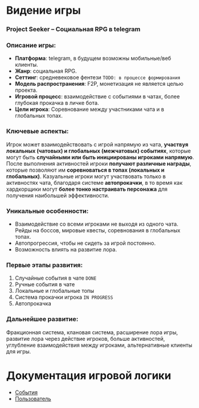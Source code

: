 # Видение игры

### Project Seeker – Социальная RPG в telegram

### Описание игры:
- **Платформа**: telegram, в будущем возможны мобильные/веб клиенты.
- **Жанр**: социальная RPG.
- **Сеттинг**: средневековое фентези `TODO: в процессе формирования`
- **Модель распространения**: F2P, монетизация не является целью проекта.
- **Игровой процесс**: взаимодействие с событиями в чатах, более глубокая прокачка в личке бота.
- **Цели игрока**: Соревнование между участниками чата и в глобальных топах.

### Ключевые аспекты:
Игрок может взаимодействовать с игрой напрямую из чата, **участвуя локальных (чатовых) и глобальных (межчатовых) событиях**,
которые могут быть **случайными или быть инициированы игроками напрямую**.
После выполнения активностей игроки **получают различные награды**, которые позволяют им **соревноваться
в топах (локальных и глобальных)**.
Казуальные игроки могут участвовать только в активностях чата, благодаря системе **автопрокачки**,
в то время как хардкорщики могут **более тонко настраивать персонажа** для получения наибольшей эффективности.

### Уникальные особенности:
- Взаимодействие со всеми игроками не выходя из одного чата. 
Рейды на боссов, мировые квесты, соревнования в глобальных топах.
- Автопрогрессия, чтобы не сидеть за игрой постоянно.
- Возможность влиять на развитие лора.

### Первые этапы развития:
1.	Случайные события в чате `DONE`
2.	Ручные события в чате
3.	Локальные и глобальные топы
4.	Система прокачки игрока `IN PROGRESS`
5.	Автопрокачка

### Дальнейшее развитие:
Фракционная система, клановая система, расширение лора игры, развитие лора через действие игроков,
больше активностей, углубление взаимодействия между игроками, альтернативные клиенты для игры.


# Документация игровой логики

- [События](events.md)
- [Пользователь](user.md)